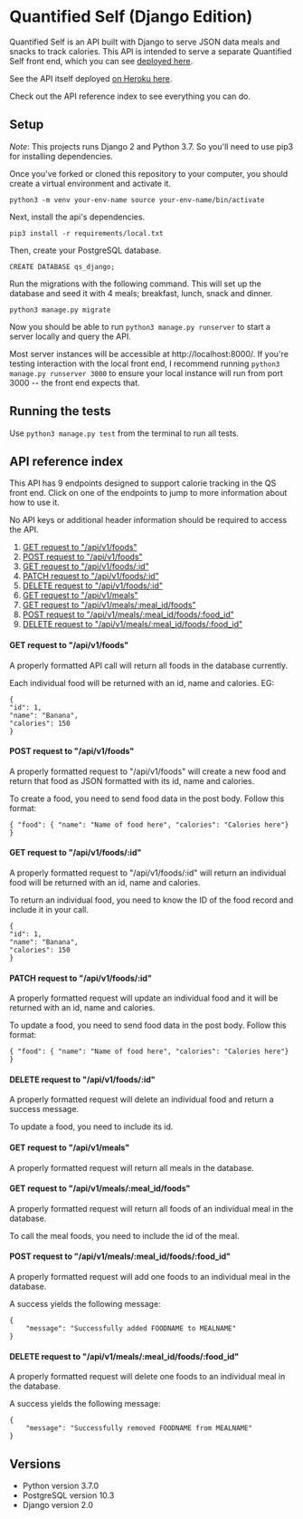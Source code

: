 # Quantified Self (Django Edition)

Quantified Self is an API built with Django to serve JSON data meals and snacks to track calories. This API is intended to serve a separate Quantified Self front end, which you can see [deployed here](https://ssciolist.github.io/qs-fe-django/).

See the API itself deployed [on Heroku here](https://fierce-mountain-30405.herokuapp.com/api/v1/foods/).

Check out the API reference index to see everything you can do.

## Setup

*Note*: This projects runs Django 2 and Python 3.7. So you'll need to use pip3 for installing dependencies. 

Once you've forked or cloned this repository to your computer, you should create a virtual environment and activate it.

`python3 -m venv your-env-name
source your-env-name/bin/activate`

Next, install the api's dependencies.

`pip3 install -r requirements/local.txt`

Then, create your PostgreSQL database.

`CREATE DATABASE qs_django;`

Run the migrations with the following command. This will set up the database and seed it with 4 meals; breakfast, lunch, snack and dinner.

`python3 manage.py migrate`

Now you should be able to run `python3 manage.py runserver` to start a server locally and query the API. 

Most server instances will be accessible at http://localhost:8000/. If you're testing interaction with the local front end, I recommend running `python3 manage.py runserver 3000` to ensure your local instance will run from port 3000 -- the front end expects that. 

## Running the tests

Use `python3 manage.py test` from the terminal to run all tests.

## API reference index

This API has 9 endpoints designed to support calorie tracking in the QS front end. Click on one of the endpoints to jump to more information about how to use it.

No API keys or additional header information should be required to access the API.

1. [GET request to "/api/v1/foods"](#Allfoods)
2. [POST request to "/api/v1/foods"](#new_food)
3. [GET request to "/api/v1/foods/:id"](#show_food)
4. [PATCH request to "/api/v1/foods/:id"](#update_food)
5. [DELETE request to "/api/v1/foods/:id"](#delete_food)
6. [GET request to "/api/v1/meals"](#all_meals)
7. [GET request to "/api/v1/meals/:meal_id/foods"](#show_meal)
8. [POST request to "/api/v1/meals/:meal_id/foods/:food_id"](#update_meal_food)
9. [DELETE request to "/api/v1/meals/:meal_id/foods/:food_id"](#delete_meal_food)

#### <a name="Allfoods"></a> GET request to "/api/v1/foods"
A properly formatted API call will return all foods in the database currently.

Each individual food will be returned with an id, name and calories. EG:

```
{
"id": 1,
"name": "Banana",
"calories": 150
}
```
#### <a name="new_food"></a> POST request to "/api/v1/foods"
A properly formatted request to "/api/v1/foods" will create a new food and return that food as JSON formatted with its id, name and calories.

To create a food, you need to send food data in the post body. Follow this format:

```
{ "food": { "name": "Name of food here", "calories": "Calories here"} }
```

#### <a name="show_food"></a> GET request to "/api/v1/foods/:id"
A properly formatted request to "/api/v1/foods/:id" will return an individual food will be returned with an id, name and calories.

To return an individual food, you need to know the ID of the food record and include it in your call.


```
{
"id": 1,
"name": "Banana",
"calories": 150
}
```

#### <a name="update_food"></a> PATCH request to "/api/v1/foods/:id"
A properly formatted request will update an individual food and it will be returned with an id, name and calories.

To update a food, you need to send food data in the post body. Follow this format:

```
{ "food": { "name": "Name of food here", "calories": "Calories here"} }
```

#### <a name="delete_food"></a> DELETE request to "/api/v1/foods/:id"
A properly formatted request will delete an individual food and return a success message.

To update a food, you need to include its id.
#### <a name="all_meals"></a> GET request to "/api/v1/meals"
A properly formatted request will return all meals in the database.

#### <a name="show_meal"></a> GET request to "/api/v1/meals/:meal_id/foods"
A properly formatted request will return all foods of an individual meal in the database.

To call the meal foods, you need to include the id of the meal.

#### <a name="update_meal_food"></a> POST request to "/api/v1/meals/:meal_id/foods/:food_id"
A properly formatted request will add one foods to an individual meal in the database.

A success yields the following message:

```
{
    "message": "Successfully added FOODNAME to MEALNAME"
}
```

#### <a name="delete_meal_food"></a> DELETE request to "/api/v1/meals/:meal_id/foods/:food_id"

A properly formatted request will delete one foods to an individual meal in the database.

A success yields the following message:

```
{
    "message": "Successfully removed FOODNAME from MEALNAME"
}
```


## Versions

* Python version 3.7.0
* PostgreSQL version 10.3
* Django version 2.0
